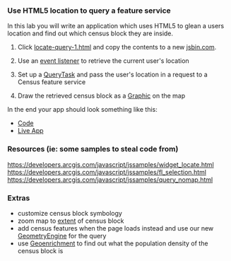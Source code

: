 ### Use HTML5 location to query a feature service

In this lab you will write an application which uses HTML5 to glean a users location and find out which census block they are inside.

1. Click [locate-query-1.html](src/locate-query-1.html) and copy the contents to a new [jsbin.com](http://jsbin.com).

2. Use an [event listener](https://developers.arcgis.com/javascript/jsapi/locatebutton-amd.html#event-locate) to retrieve the current user's location

3. Set up a [QueryTask](https://developers.arcgis.com/javascript/jsapi/querytask-amd.html) and pass the user's location in a request to a Census feature service

4. Draw the retrieved census block as a [Graphic](https://developers.arcgis.com/javascript/jsapi/graphic-amd.html) on the map

In the end your app should look something like this:
* [Code](src/locate-query-4.html)
* [Live App](http://esri.github.io/geodev-hackerlabs/develop/src/locate-query-4.html)

### Resources (ie: some samples to steal code from)

https://developers.arcgis.com/javascript/jssamples/widget_locate.html
https://developers.arcgis.com/javascript/jssamples/fl_selection.html
https://developers.arcgis.com/javascript/jssamples/query_nomap.html

### Extras
* customize census block symbology
* zoom map to [extent](https://developers.arcgis.com/javascript/jsapi/polygon-amd.html#getextent) of census block
* add census features when the page loads instead and use our new [GeometryEngine](https://developers.arcgis.com/javascript/jsapi/esri.geometry.geometryengine-amd.html#contains) for the query
* use [Geoenrichment](https://developers.arcgis.com/javascript/jsapi/studyarea-amd.html) to find out what the population density of the census block is
